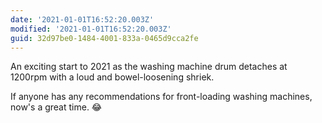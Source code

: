```yaml
---
date: '2021-01-01T16:52:20.003Z'
modified: '2021-01-01T16:52:20.003Z'
guid: 32d97be0-1484-4001-833a-0465d9cca2fe
---
```

An exciting start to 2021 as the washing machine drum detaches at 1200rpm with a loud and bowel-loosening shriek.

If anyone has any recommendations for front-loading washing machines, now's a great time. 😂
